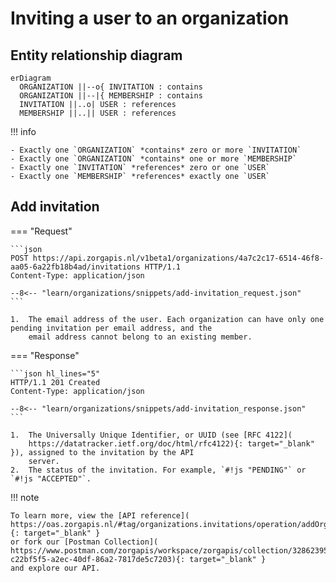 ﻿# Inviting a user to an organization

## Entity relationship diagram

``` mermaid
erDiagram
  ORGANIZATION ||--o{ INVITATION : contains
  ORGANIZATION ||--|{ MEMBERSHIP : contains
  INVITATION ||..o| USER : references
  MEMBERSHIP ||..|| USER : references
```

!!! info

    - Exactly one `ORGANIZATION` *contains* zero or more `INVITATION`
    - Exactly one `ORGANIZATION` *contains* one or more `MEMBERSHIP`
    - Exactly one `INVITATION` *references* zero or one `USER`
    - Exactly one `MEMBERSHIP` *references* exactly one `USER`

## Add invitation

=== "Request"

    ```json
    POST https://api.zorgapis.nl/v1beta1/organizations/4a7c2c17-6514-46f8-aa05-6a22fb18b4ad/invitations HTTP/1.1
    Content-Type: application/json

    --8<-- "learn/organizations/snippets/add-invitation_request.json"
    ```

    1.  The email address of the user. Each organization can have only one pending invitation per email address, and the 
        email address cannot belong to an existing member.

=== "Response"

    ```json hl_lines="5"
    HTTP/1.1 201 Created
    Content-Type: application/json

    --8<-- "learn/organizations/snippets/add-invitation_response.json"
    ```

    1.  The Universally Unique Identifier, or UUID (see [RFC 4122](
        https://datatracker.ietf.org/doc/html/rfc4122){: target="_blank" }), assigned to the invitation by the API
        server.
    2.  The status of the invitation. For example, `#!js "PENDING"` or `#!js "ACCEPTED"`.

!!! note

    To learn more, view the [API reference](
    https://oas.zorgapis.nl/#tag/organizations.invitations/operation/addOrganizationInvitation){: target="_blank" }
    or fork our [Postman Collection](
    https://www.postman.com/zorgapis/workspace/zorgapis/collection/32862395-c22bf5f5-a2ec-40df-86a2-7817de5c7203){: target="_blank" }
    and explore our API.